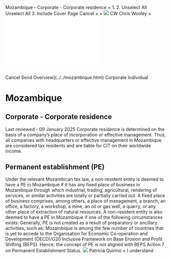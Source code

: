 Mozambique - Corporate - Corporate residence
×
1.
2.
Unselect All
Unselect All
3.
Include Cover Page
Cancel
×
×
![](../../-/media/world-wide-tax-summaries/attachments/global---chris-wooley.ashx%3Frev=ac5e5f3223b34096b1afc2a6009c7320&revision=ac5e5f32-23b3-4096-b1af-c2a6009c7320&hash=859B7ADC84DC2CBEC9760E9E6EE7DE6D0A8BFCDF)
CW
Chris Wooley
×
![](corporate-residence.html)
######
Cancel
Send
Overview](../../mozambique.html)
Corporate
Individual
# Mozambique
## Corporate - Corporate residence
Last reviewed - 09 January 2025
Corporate residence is determined on the basis of a company’s place of incorporation or effective management. Thus, all companies with headquarters or effective management in Mozambique are considered tax residents and are liable for CIT on their worldwide income.
## Permanent establishment (PE)
Under the relevant Mozambican tax law, a non-resident entity is deemed to have a PE in Mozambique if it has any fixed place of business in Mozambique through which industrial, trading, agricultural, rendering of services, or similar activities are totally or partially carried out.
A fixed place of business comprises, among others, a place of management, a branch, an office, a factory, a workshop, a mine, an oil or gas well, a quarry, or any other place of extraction of natural resources.
A non-resident entity is also deemed to have a PE in Mozambique if one of the following circumstances exists:
Generally, PE is not created as a result of preparatory or ancillary activities, such as:
Mozambique is among the few number of countries that is yet to accede to the Organisation for Economic Co-operation and Development (OECD)/G20 Inclusive Framework on Base Erosion and Profit Shifting (BEPS). Hence, the concept of PE is not aligned with BEPS Action 7 on Permanent Establishment Status.
![](../../-/media/world-wide-tax-summaries/mozambiquepatricia-quirinomozambique--patricia-quirinojpg20230531164755698.ashx%3Frev=7d929b2f6af64746a2f357e1b1218d3e&revision=7d929b2f-6af6-4746-a2f3-57e1b1218d3e&hash=DB076B0104E9F2AEC03B54960EE757B8BEB0C93B)
Patricia Quirino
×
I understand